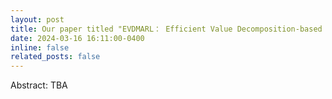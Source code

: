 ```yaml
---
layout: post
title: Our paper titled "EVDMARL： Efficient Value Decomposition-based Multi-Agent Reinforcement Learning with Domain-Randomization for Complex Analog Circuit Design Migration" has been accepted with 2024 61th DAC!
date: 2024-03-16 16:11:00-0400
inline: false
related_posts: false
---
```

Abstract: TBA